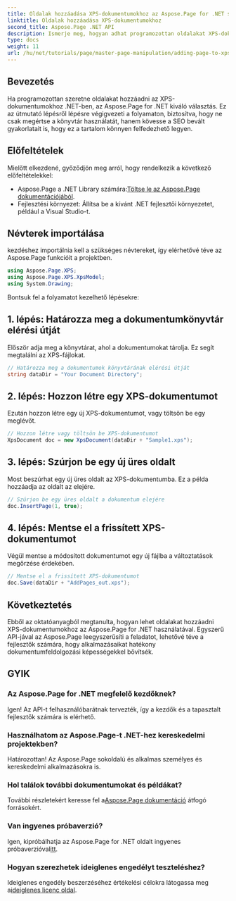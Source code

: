 ```yaml
---
title: Oldalak hozzáadása XPS-dokumentumokhoz az Aspose.Page for .NET segítségével
linktitle: Oldalak hozzáadása XPS-dokumentumokhoz
second_title: Aspose.Page .NET API
description: Ismerje meg, hogyan adhat programozottan oldalakat XPS-dokumentumokhoz az Aspose.Page for .NET használatával. Ez az átfogó útmutató az előfeltételeket, a kódpéldákat és a GYIK-et tartalmazza.
type: docs
weight: 11
url: /hu/net/tutorials/page/master-page-manipulation/adding-page-to-xps-document/
---
```

## Bevezetés

Ha programozottan szeretne oldalakat hozzáadni az XPS-dokumentumokhoz .NET-ben, az Aspose.Page for .NET kiváló választás. Ez az útmutató lépésről lépésre végigvezeti a folyamaton, biztosítva, hogy ne csak megértse a könyvtár használatát, hanem kövesse a SEO bevált gyakorlatait is, hogy ez a tartalom könnyen felfedezhető legyen.

## Előfeltételek

Mielőtt elkezdené, győződjön meg arról, hogy rendelkezik a következő előfeltételekkel:

-  Aspose.Page a .NET Library számára:[Töltse le az Aspose.Page dokumentációjából](https://reference.aspose.com/page/net/).
- Fejlesztési környezet: Állítsa be a kívánt .NET fejlesztői környezetet, például a Visual Studio-t.

## Névterek importálása

kezdéshez importálnia kell a szükséges névtereket, így elérhetővé téve az Aspose.Page funkcióit a projektben.

```csharp
using Aspose.Page.XPS;
using Aspose.Page.XPS.XpsModel;
using System.Drawing;
```

Bontsuk fel a folyamatot kezelhető lépésekre:

## 1. lépés: Határozza meg a dokumentumkönyvtár elérési útját

Először adja meg a könyvtárat, ahol a dokumentumokat tárolja. Ez segít megtalálni az XPS-fájlokat.

```csharp
// Határozza meg a dokumentumok könyvtárának elérési útját
string dataDir = "Your Document Directory";
```

## 2. lépés: Hozzon létre egy XPS-dokumentumot

Ezután hozzon létre egy új XPS-dokumentumot, vagy töltsön be egy meglévőt.

```csharp
// Hozzon létre vagy töltsön be XPS-dokumentumot
XpsDocument doc = new XpsDocument(dataDir + "Sample1.xps");
```

## 3. lépés: Szúrjon be egy új üres oldalt

Most beszúrhat egy új üres oldalt az XPS-dokumentumba. Ez a példa hozzáadja az oldalt az elejére.

```csharp
// Szúrjon be egy üres oldalt a dokumentum elejére
doc.InsertPage(1, true);
```

## 4. lépés: Mentse el a frissített XPS-dokumentumot

Végül mentse a módosított dokumentumot egy új fájlba a változtatások megőrzése érdekében.

```csharp
// Mentse el a frissített XPS-dokumentumot
doc.Save(dataDir + "AddPages_out.xps");
```

## Következtetés

Ebből az oktatóanyagból megtanulta, hogyan lehet oldalakat hozzáadni XPS-dokumentumokhoz az Aspose.Page for .NET használatával. Egyszerű API-jával az Aspose.Page leegyszerűsíti a feladatot, lehetővé téve a fejlesztők számára, hogy alkalmazásaikat hatékony dokumentumfeldolgozási képességekkel bővítsék.

## GYIK

### Az Aspose.Page for .NET megfelelő kezdőknek?

Igen! Az API-t felhasználóbarátnak tervezték, így a kezdők és a tapasztalt fejlesztők számára is elérhető.

### Használhatom az Aspose.Page-t .NET-hez kereskedelmi projektekben?

Határozottan! Az Aspose.Page sokoldalú és alkalmas személyes és kereskedelmi alkalmazásokra is.

### Hol találok további dokumentumokat és példákat?

 További részletekért keresse fel a[Aspose.Page dokumentáció](https://reference.aspose.com/page/net/) átfogó forrásokért.

### Van ingyenes próbaverzió?

 Igen, kipróbálhatja az Aspose.Page for .NET oldalt ingyenes próbaverzióval[itt](https://releases.aspose.com/).

### Hogyan szerezhetek ideiglenes engedélyt teszteléshez?

 Ideiglenes engedély beszerzéséhez értékelési célokra látogassa meg a[ideiglenes licenc oldal](https://purchase.conholdate.com/temporary-license/).